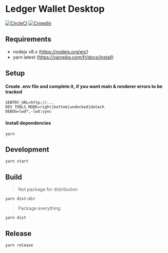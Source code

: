 # Ledger Wallet Desktop

[![CircleCI](https://circleci.com/gh/LedgerHQ/ledger-wallet-desktop.svg?style=svg)](https://circleci.com/gh/LedgerHQ/ledger-wallet-desktop)
[![Crowdin](https://d322cqt584bo4o.cloudfront.net/ledger-wallet/localized.svg)](https://crowdin.com/project/ledger-wallet)

## Requirements

* nodejs v8.x (https://nodejs.org/en/)
* yarn latest (https://yarnpkg.com/fr/docs/install)

## Setup

#### Create .env file and complete it, if you want main & renderer errors to be tracked

```
SENTRY_URL=http://...
DEV_TOOLS_MODE=right|bottom|undocked|detach
DEBUG=lwd*,-lwd:sync
```

#### Install dependencies

```
yarn
```

## Development

```
yarn start
```

## Build

> Not package for distribution

```
yarn dist:dir
```

> Package everything

```
yarn dist
```

## Release

```
yarn release
```

